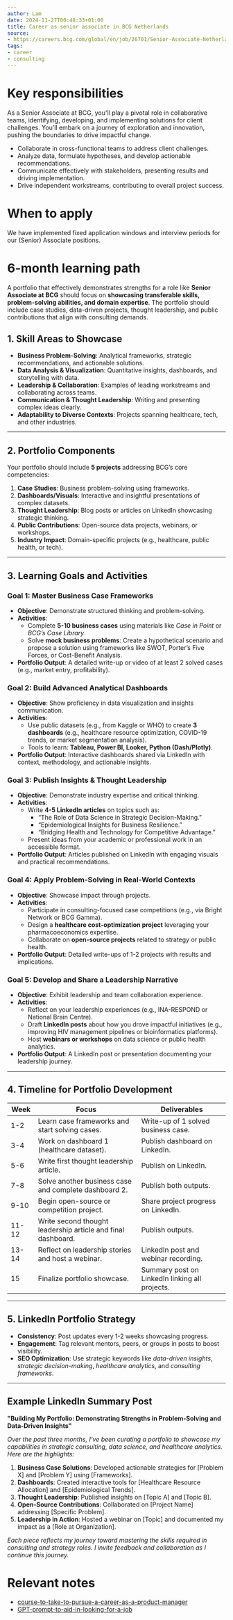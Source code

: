 ```yaml
---
author: Lam
date: 2024-11-27T00:48:33+01:00
title: Career as senior associate in BCG Netherlands
source:
- https://careers.bcg.com/global/en/job/26701/Senior-Associate-Netherlands
tags:
- career
- consulting
---
```


# Key responsibilities

As a Senior Associate at BCG, you'll play a pivotal role in collaborative teams, identifying, developing, and implementing solutions for client challenges. You’ll embark on a journey of exploration and innovation, pushing the boundaries to drive impactful change.  

- Collaborate in cross-functional teams to address client challenges.
- Analyze data, formulate hypotheses, and develop actionable recommendations.
- Communicate effectively with stakeholders, presenting results and driving implementation.
- Drive independent workstreams, contributing to overall project success. 

# When to apply

We have implemented fixed application windows and interview periods for our (Senior) Associate positions.

# 6-month learning path

A portfolio that effectively demonstrates strengths for a role like **Senior Associate at BCG** should focus on **showcasing transferable skills, problem-solving abilities, and domain expertise**. The portfolio should include case studies, data-driven projects, thought leadership, and public contributions that align with consulting demands.

## **1. Skill Areas to Showcase**

- **Business Problem-Solving**: Analytical frameworks, strategic recommendations, and actionable solutions.
- **Data Analysis & Visualization**: Quantitative insights, dashboards, and storytelling with data.
- **Leadership & Collaboration**: Examples of leading workstreams and collaborating across teams.
- **Communication & Thought Leadership**: Writing and presenting complex ideas clearly.
- **Adaptability to Diverse Contexts**: Projects spanning healthcare, tech, and other industries.

---

## **2. Portfolio Components**

Your portfolio should include **5 projects** addressing BCG’s core competencies:
1. **Case Studies**: Business problem-solving using frameworks.
2. **Dashboards/Visuals**: Interactive and insightful presentations of complex datasets.
3. **Thought Leadership**: Blog posts or articles on LinkedIn showcasing strategic thinking.
4. **Public Contributions**: Open-source data projects, webinars, or workshops.
5. **Industry Impact**: Domain-specific projects (e.g., healthcare, public health, or tech).

---

## **3. Learning Goals and Activities**

### **Goal 1: Master Business Case Frameworks**

- **Objective**: Demonstrate structured thinking and problem-solving.
- **Activities**:
  - Complete **5-10 business cases** using materials like *Case in Point* or *BCG’s Case Library*.
  - Solve **mock business problems**: Create a hypothetical scenario and propose a solution using frameworks like SWOT, Porter’s Five Forces, or Cost-Benefit Analysis.
- **Portfolio Output**: A detailed write-up or video of at least 2 solved cases (e.g., market entry, profitability).

### **Goal 2: Build Advanced Analytical Dashboards**

- **Objective**: Show proficiency in data visualization and insights communication.
- **Activities**:
  - Use public datasets (e.g., from Kaggle or WHO) to create **3 dashboards** (e.g., healthcare resource optimization, COVID-19 trends, or market segmentation analysis).
  - Tools to learn: **Tableau, Power BI, Looker, Python (Dash/Plotly)**.
- **Portfolio Output**: Interactive dashboards shared via LinkedIn with context, methodology, and actionable insights.

### **Goal 3: Publish Insights & Thought Leadership**

- **Objective**: Demonstrate industry expertise and critical thinking.
- **Activities**:
  - Write **4-5 LinkedIn articles** on topics such as:
    - “The Role of Data Science in Strategic Decision-Making.”
    - “Epidemiological Insights for Business Resilience.”
    - “Bridging Health and Technology for Competitive Advantage.”
  - Present ideas from your academic or professional work in an accessible format.
- **Portfolio Output**: Articles published on LinkedIn with engaging visuals and practical recommendations.

### **Goal 4: Apply Problem-Solving in Real-World Contexts**

- **Objective**: Showcase impact through projects.
- **Activities**:
  - Participate in consulting-focused case competitions (e.g., via Bright Network or BCG Gamma).
  - Design a **healthcare cost-optimization project** leveraging your pharmacoeconomics expertise.
  - Collaborate on **open-source projects** related to strategy or public health.
- **Portfolio Output**: Detailed write-ups of 1-2 projects with results and implications.

### **Goal 5: Develop and Share a Leadership Narrative**

- **Objective**: Exhibit leadership and team collaboration experience.
- **Activities**:
  - Reflect on your leadership experiences (e.g., INA-RESPOND or National Brain Centre).
  - Draft **LinkedIn posts** about how you drove impactful initiatives (e.g., improving HIV management pipelines or bioinformatics platforms).
  - Host **webinars or workshops** on data science or public health analytics.
- **Portfolio Output**: A LinkedIn post or presentation documenting your leadership journey.

---

## **4. Timeline for Portfolio Development**

| **Week** | **Focus** | **Deliverables** |
|----------|-----------|------------------|
| 1-2      | Learn case frameworks and start solving cases. | Write-up of 1 solved business case. |
| 3-4      | Work on dashboard 1 (healthcare dataset). | Publish dashboard on LinkedIn. |
| 5-6      | Write first thought leadership article. | Publish on LinkedIn. |
| 7-8      | Solve another business case and complete dashboard 2. | Publish both outputs. |
| 9-10     | Begin open-source or competition project. | Share project progress on LinkedIn. |
| 11-12    | Write second thought leadership article and final dashboard. | Publish outputs. |
| 13-14    | Reflect on leadership stories and host a webinar. | LinkedIn post and webinar recording. |
| 15       | Finalize portfolio showcase. | Summary post on LinkedIn linking all projects. |

---

## **5. LinkedIn Portfolio Strategy**

- **Consistency**: Post updates every 1-2 weeks showcasing progress.
- **Engagement**: Tag relevant mentors, peers, or groups in posts to boost visibility.
- **SEO Optimization**: Use strategic keywords like *data-driven insights*, *strategic decision-making*, *healthcare analytics*, and *consulting frameworks*.

---

## **Example LinkedIn Summary Post**

**"Building My Portfolio: Demonstrating Strengths in Problem-Solving and Data-Driven Insights"**

*Over the past three months, I’ve been curating a portfolio to showcase my capabilities in strategic consulting, data science, and healthcare analytics. Here are the highlights:*

1. **Business Case Solutions**: Developed actionable strategies for [Problem X] and [Problem Y] using [Frameworks].
2. **Dashboards**: Created interactive tools for [Healthcare Resource Allocation] and [Epidemiological Trends].
3. **Thought Leadership**: Published insights on [Topic A] and [Topic B].
4. **Open-Source Contributions**: Collaborated on [Project Name] addressing [Specific Problem].
5. **Leadership in Action**: Hosted a webinar on [Topic] and documented my impact as a [Role at Organization].

*Each piece reflects my journey toward mastering the skills required in consulting and strategy roles. I invite feedback and collaboration as I continue this journey.* 

# Relevant notes

- [course-to-take-to-pursue-a-career-as-a-product-manager](Areas/course-to-take-to-pursue-a-career-as-a-product-manager.md) 
- [GPT-prompt-to-aid-in-looking-for-a-job](Resources/GPT-prompt-to-aid-in-looking-for-a-job.md) 
